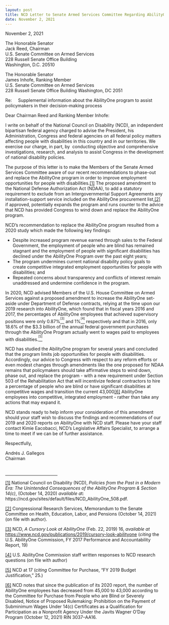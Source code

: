 ```yaml
---
layout: post
title: NCD Letter to Senate Armed Services Committee Regarding AbilityOne
date: November 2, 2021
---
```

<p>November 2, 2021</p><p>The Honorable Senator<br/>Jack Reed, Chairman<br/>U.S. Senate Committee on Armed Services<br/>228 Russell Senate Office Building<br/>Washington, D.C. 20510</p><p>The Honorable Senator<br/>James Inhofe, Ranking Member<br/>U.S. Senate Committee on Armed Services<br/>228 Russell Senate Office Building Washington, DC 2051</p><p>Re:&nbsp; &nbsp; &nbsp;Supplemental information about the AbilityOne program to assist policymakers in their decision-making process</p><p> Dear Chairman Reed and Ranking Member Inhofe:</div><p>I write on behalf of the National Council on Disability (NCD), an independent bipartisan federal agency charged to advise the President, his Administration, Congress and federal agencies on all federal policy matters affecting people with disabilities in this country and in our territories. We exercise our charge, in part, by&nbsp; conducting objective and comprehensive investigations, research, and analysis to assist Congress in the development of national disability policies.</p><p>The purpose of this letter is to make the Members of the Senate Armed Services Committee aware of our recent recommendations to phase-out and replace the AbilityOne program in order to improve employment opportunities for people with disabilities.<a href="#_edn1" name="_ednref1" style="background-color: rgb(255, 255, 255);" title="">[1]</a> The proposed amendment to the National Defense Authorization Act (NDAA), to add a statutory requirement to exclude from an Intergovernmental Support Agreements any installation-support service included on the AbilityOne procurement list,<a href="#_edn2" name="_ednref2" style="background-color: rgb(255, 255, 255);" title="">[2]</a> if approved, potentially expands the program and runs counter to the advice that NCD has provided Congress to wind down and replace the AbilityOne program.&nbsp;&nbsp;</p><p>NCD&rsquo;s recommendation to replace the AbilityOne program resulted from a 2020 study which made the following key findings:</p><ul><li>Despite increased program revenue earned through sales to the Federal Government, the employment of people who are blind has remained stagnant and the employment of people with significant disabilities has declined under the AbilityOne Program over the past eight years;</li><li>The program undermines current national disability policy goals to create competitive integrated employment opportunities for people with disabilities; and</li><li>Repeated concerns about transparency and conflicts of interest remain unaddressed and undermine confidence in the program.</li></ul><p>In 2020, NCD advised Members of the U.S. House Committee on Armed Services against a proposed amendment to increase the AbilityOne set-aside under Department of Defense contracts, relying at the time upon our 2019 research into AbilityOne, which found that in fiscal years 2016 and 2017, the percentages of AbilityOne employees that achieved supervisory positions were only 0.87%<a href="#_edn3" name="_ednref3" title=""><sup><sup>[3]</sup></sup></a> and 1%<a href="#_edn4" name="_ednref4" title=""><sup><sup>[4]</sup></sup></a> respectively and that in 2016, only 18.6% of the $3.3 billion of the annual federal government purchases through the AbilityOne Program actually went to wages paid to employees with disabilities.<a href="#_edn5" name="_ednref5" title=""><sup><sup>[5]</sup></sup></a></p><p>NCD has studied the AbilityOne program for several years and concluded that the program limits job opportunities for people with disabilities. Accordingly, our advice to Congress with respect to any reform efforts or even modest changes through amendments like the one proposed for NDAA remains that policymakers should take affirmative steps to wind down, phase out, and replace the program - with a new requirement under Section 503 of the Rehabilitation Act that will incentivize federal contractors to hire a percentage of people who are blind or have significant disabilities at competitive wages and transition the current 43,000<a href="#_edn6" name="_ednref6" style="background-color: rgb(255, 255, 255);" title="">[6]</a> AbilityOne employees into competitive, integrated employment - rather than take any actions that may expand it.</p><p>NCD stands ready to help inform your consideration of this amendment should your staff wish to discuss the findings and recommendations of our 2019 and 2020 reports on AbilityOne with NCD staff. Please have your staff contact Kimie Eacobacci, NCD&rsquo;s Legislative Affairs Specialist, to arrange a time to meet if we can be of further assistance.</p><p>Respectfully,</p><p>Andrés J. Gallegos<br/>Chairman</p><p>&nbsp;</p><div><hr align="left" size="1" width="33%" /><div id="edn1"><p><a href="#_ednref1" name="_edn1" title="">[1]</a> National Council on Disability (NCD), <em>Policies from the Past in a Modern Era: The Unintended Consequences of the AbilityOne Program &amp; Section 14(c)</em>, (October 14, 2020) <em>available a</em>t: https://ncd.gov/sites/default/files/NCD_AbilityOne_508.pdf.</p></div><div id="edn2"><p><a href="#_ednref2" name="_edn2" title="">[2]</a> Congressional Research Services, Memorandum to the Senate Committee on Health, Education, Labor, and Pensions (October 14, 2021) (on file with author).</p></div><div id="edn3"><p><a href="#_ednref3" name="_edn3" title="">[3]</a> NCD, <em>A Cursory Look at AbilityOne</em> (Feb. 22, 2019) 16, <em>available at</em> <a href="https://www.ncd.gov/publications/2019/cursory-look-abilityone">https://www.ncd.gov/publications/2019/cursory-look-abilityone</a> (<em>citing</em> the U.S. AbilityOne Commission, FY 2017 Performance and Accountability Report, 19)</p></div><div id="edn4"><p><a href="#_ednref4" name="_edn4" title="">[4]</a> U.S. AbilityOne Commission staff written responses to NCD research questions (on file with author)</p></div><div id="edn5"><p><a href="#_ednref5" name="_edn5" title="">[5]</a> NCD at 17 (<em>citing</em> Committee for Purchase, &ldquo;FY 2019 Budget Justification,&rdquo; 25.)</p></div><div id="edn6"><p><a href="#_ednref6" name="_edn6" title="">[6]</a> NCD notes that since the publication of its 2020 report, the number of AbilityOne employees has decreased from 45,000 to 43,000 according to the Committee for Purchase from People who are Blind or Severely Disabled, Notice of Proposed Rulemaking: Prohibition on the Payment of Subminimum Wages Under 14(c) Certificates as a Qualification for Participation as a Nonprofit Agency Under the Javits Wagner O&rsquo;Day Program (October 12, 2021) RIN 3037&ndash;AA16.</p><p>&nbsp;</p></div></div><p>&nbsp;</p>